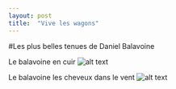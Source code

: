 ```yaml
---
layout: post
title:  "Vive les wagons"
---
```

#Les plus belles tenues de Daniel Balavoine

Le balavoine en cuir
![alt text](http://www.motnueq.com/medias/images/2879151546-1.jpg "Le balavoine en cuir")

Le balavoine les cheveux dans le vent
![alt text](http://s.tf1.fr/mmdia/i/76/4/daniel-balavoine-10464764clzuj_2220.jpg?v=1 "Le balavoine qui boucle")

